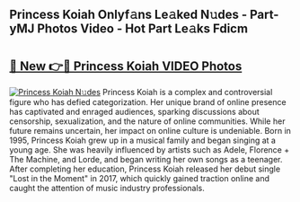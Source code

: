 ## Princess Koiah Onlyf𝚊ns Le𝚊ked N𝚞des - Part-yMJ Photos Video - Hot Part Le𝚊ks Fdicm

# <h2><a href="http://ac38739.deff.icu/?id=Princess+Koiah">🔗 New 👉🔴 Princess Koiah VIDEO Photos</a></h2>

[![Princess Koiah N𝚞des](https://i.imgur.com/rIISA9y.gif)](http://ac38739.deff.icu/?id=Princess+Koiah)
Princess Koiah is a complex and controversial figure who has defied categorization. Her unique brand of online presence has captivated and enraged audiences, sparking discussions about censorship, sexualization, and the nature of online communities. While her future remains uncertain, her impact on online culture is undeniable. Born in 1995, Princess Koiah grew up in a musical family and began singing at a young age. She was heavily influenced by artists such as Adele, Florence + The Machine, and Lorde, and began writing her own songs as a teenager. After completing her education, Princess Koiah released her debut single "Lost in the Moment" in 2017, which quickly gained traction online and caught the attention of music industry professionals.
